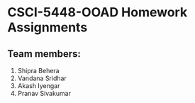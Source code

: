 # CSCI-5448-OOAD Homework Assignments

## Team members:
1. Shipra Behera 
2. Vandana Sridhar
3. Akash Iyengar
4. Pranav Sivakumar

